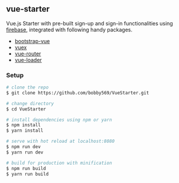 ## vue-starter

Vue.js Starter with pre-built sign-up and sign-in functionalities using [firebase](https://firebase.google.com/), integrated with following handy packages.

* [bootstrap-vue](https://bootstrap-vue.js.org/)
* [vuex](https://vuex.vuejs.org/en/)
* [vue-router](https://router.vuejs.org/en/)
* [vue-loader](http://vuejs.github.io/vue-loader)

### Setup

```bash
# clone the repo
$ git clone https://github.com/bobby569/VueStarter.git

# change directory
$ cd VueStarter

# install dependencies using npm or yarn
$ npm install
$ yarn install

# serve with hot reload at localhost:8080
$ npm run dev
$ yarn run dev

# build for production with minification
$ npm run build
$ yarn run build
```
